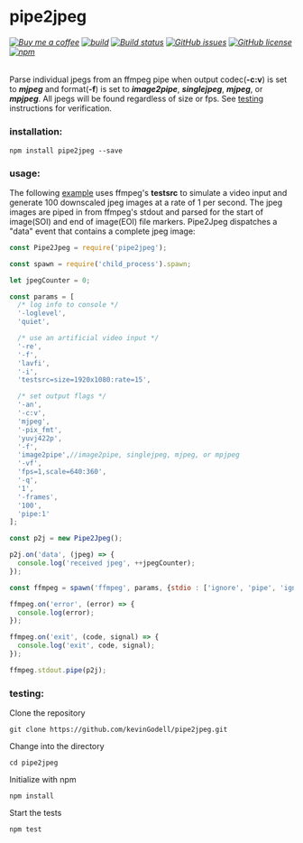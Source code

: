 # pipe2jpeg
###### [![Buy me a coffee](https://img.shields.io/badge/-buy%20me%20a%20coffee-red?logo=buy%20me%20a%20coffee)](https://buymeacoffee.com/kevinGodell) [![build](https://github.com/kevinGodell/pipe2jpeg/actions/workflows/node.js.yml/badge.svg)](https://github.com/kevinGodell/pipe2jpeg/actions/workflows/node.js.yml) [![Build status](https://ci.appveyor.com/api/projects/status/jbqs74nnvc1x7v9u/branch/master?svg=true)](https://ci.appveyor.com/project/kevinGodell/pipe2jpeg/branch/master) [![GitHub issues](https://img.shields.io/github/issues/kevinGodell/pipe2jpeg.svg)](https://github.com/kevinGodell/pipe2jpeg/issues) [![GitHub license](https://img.shields.io/badge/license-MIT-blue.svg)](https://raw.githubusercontent.com/kevinGodell/pipe2jpeg/master/LICENSE)  [![npm](https://img.shields.io/npm/dt/pipe2jpeg.svg?style=flat-square)](https://www.npmjs.com/package/pipe2jpeg)
Parse individual jpegs from an ffmpeg pipe when output codec(**-c:v**) is set to ***mjpeg*** and format(**-f**) is set to ***image2pipe***, ***singlejpeg***, ***mjpeg***, or ***mpjpeg***. All jpegs will be found regardless of size or fps. See [testing](https://www.npmjs.com/package/pipe2jpeg#testing) instructions for verification.
### installation:
```
npm install pipe2jpeg --save
```
### usage:
The following [example](https://github.com/kevinGodell/pipe2jpeg/blob/master/examples/example.js) uses ffmpeg's **testsrc** to simulate a video input and generate 100 downscaled jpeg images at a rate of 1 per second. The jpeg images are piped in from ffmpeg's stdout and parsed for the start of image(SOI) and end of image(EOI) file markers. Pipe2Jpeg dispatches a "data" event that contains a complete jpeg image:
```javascript
const Pipe2Jpeg = require('pipe2jpeg');

const spawn = require('child_process').spawn;

let jpegCounter = 0;

const params = [
  /* log info to console */
  '-loglevel',
  'quiet',

  /* use an artificial video input */
  '-re',
  '-f',
  'lavfi',
  '-i',
  'testsrc=size=1920x1080:rate=15',

  /* set output flags */
  '-an',
  '-c:v',
  'mjpeg',
  '-pix_fmt',
  'yuvj422p',
  '-f',
  'image2pipe',//image2pipe, singlejpeg, mjpeg, or mpjpeg
  '-vf',
  'fps=1,scale=640:360',
  '-q',
  '1',
  '-frames',
  '100',
  'pipe:1'
];

const p2j = new Pipe2Jpeg();

p2j.on('data', (jpeg) => {
  console.log('received jpeg', ++jpegCounter);
});

const ffmpeg = spawn('ffmpeg', params, {stdio : ['ignore', 'pipe', 'ignore']});

ffmpeg.on('error', (error) => {
  console.log(error);
});

ffmpeg.on('exit', (code, signal) => {
  console.log('exit', code, signal);
});

ffmpeg.stdout.pipe(p2j);
```
### testing:
Clone the repository
```
git clone https://github.com/kevinGodell/pipe2jpeg.git
```
Change into the directory
```
cd pipe2jpeg
```
Initialize with npm
```
npm install
```
Start the tests
```
npm test
```

